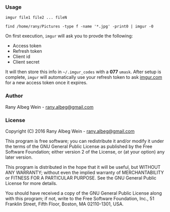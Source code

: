 ### Usage
`imgur file1 file2 ... fileN`

`find /home/rany/Pictures -type f -name '*.jpg' -print0 | imgur -0`

On first execution, `imgur` will ask you to provde the following:

- Access token
- Refresh token
- Client id
- Client secret

It will then store this info in `~/.imgur_codes` with a **077** `umask`. After setup is complete, `imgur` will automatically use your refresh token to ask [imgur.com](http://imgur.com/) for a new access token once it expires.

### Author
Rany Albeg Wein - rany.albeg@gmail.com

### License

Copyright (C) 2016 Rany Albeg Wein - rany.albeg@gmail.com

This program is free software; you can redistribute it and/or
modify it under the terms of the GNU General Public License
as published by the Free Software Foundation; either version 2
of the License, or (at your option) any later version.

This program is distributed in the hope that it will be useful,
but WITHOUT ANY WARRANTY; without even the implied warranty of
MERCHANTABILITY or FITNESS FOR A PARTICULAR PURPOSE.  See the
GNU General Public License for more details.

You should have received a copy of the GNU General Public License
along with this program; if not, write to the Free Software
Foundation, Inc., 51 Franklin Street, Fifth Floor, Boston, MA  02110-1301, USA.

